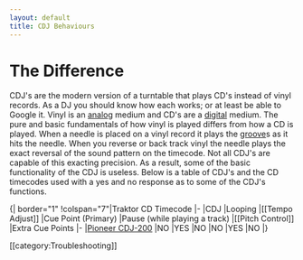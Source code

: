 ```yaml
---
layout: default
title: CDJ Behaviours
---
```

# The Difference
CDJ's are the modern version of a turntable that plays CD's instead of vinyl records. As a DJ you should know how each works; or at least be able to Google it. Vinyl is an [analog](http://en.wikipedia.org/wiki/Analog_recording) medium and CD's are a [digital](http://en.wikipedia.org/wiki/Digital_recording) medium. The pure and basic fundamentals of how vinyl is played differs from how a CD is played. When a needle is placed on a vinyl record it plays the [groove](http://en.wikipedia.org/wiki/Phonograph_record#Structure)s as it hits the needle. When you reverse or back track vinyl the needle plays the exact reversal of the sound pattern on the timecode. Not all CDJ's are capable of this exacting precision. As a result, some of the basic functionality of the CDJ is useless. Below is a table of CDJ's and the CD timecodes used with a yes and no response as to some of the CDJ's functions.

{| border="1"
!colspan="7"|Traktor CD Timecode
|-
|CDJ
|Looping
|[[Tempo Adjust]]
|Cue Point (Primary)
|Pause (while playing a track)
|[[Pitch Control]]
|Extra Cue Points
|-
|[Pioneer CDJ-200](http://www.pioneerelectronics.com/PUSA/Products/ProDJ/TabletopPlayers/CD+Players/CDJ-200?tab=B)
|NO
|YES
|NO
|NO
|YES
|NO
|}

[[category:Troubleshooting]]
